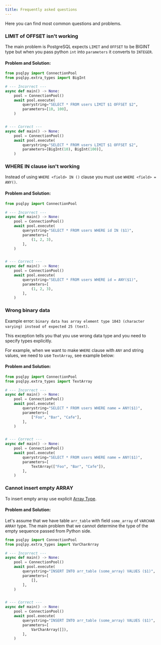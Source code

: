 ```yaml
---
title: Frequently asked questions
---
```


Here you can find most common questions and problems.

### LIMIT of OFFSET isn't working
The main problem is PostgreSQL expects `LIMIT` and `OFFSET` to be BIGINT type but when you pass python `int` into `parameters` it converts to `INTEGER`.

#### Problem and Solution:
```python
from psqlpy import ConnectionPool
from psqlpy.extra_types import BigInt

# --- Incorrect ---
async def main() -> None:
    pool = ConnectionPool()
    await pool.execute(
        querystring="SELECT * FROM users LIMIT $1 OFFSET $2",
        parameters=[10, 100],
    )


# --- Correct ---
async def main() -> None:
    pool = ConnectionPool()
    await pool.execute(
        querystring="SELECT * FROM users LIMIT $1 OFFSET $2",
        parameters=[BigInt(10), BigInt(100)],
    )
```

### WHERE IN clause isn't working
Instead of using `WHERE <field> IN ()` clause you must use `WHERE <field> = ANY()`.

#### Problem and Solution:
```python
from psqlpy import ConnectionPool

# --- Incorrect ---
async def main() -> None:
    pool = ConnectionPool()
    await pool.execute(
        querystring="SELECT * FROM users WHERE id IN ($1)",
        parameters=[
            (1, 2, 3),
        ],
    )


# --- Correct ---
async def main() -> None:
    pool = ConnectionPool()
    await pool.execute(
        querystring="SELECT * FROM users WHERE id = ANY($1)",
        parameters=[
            (1, 2, 3),
        ],
    )
```

### Wrong binary data

Example error: `binary data has array element type 1043 (character varying) instead of expected 25 (text)`.

This exception tells you that you use wrong data type and you need to specify types explicitly.

For example, when we want to make `WHERE` clause with `ANY` and string values, we need to use `TextArray`, see example below:

#### Problem and Solution:
```python
from psqlpy import ConnectionPool
from psqlpy.extra_types import TextArray

# --- Incorrect ---
async def main() -> None:
    pool = ConnectionPool()
    await pool.execute(
        querystring="SELECT * FROM users WHERE name = ANY($1)",
        parameters=[
            ["Foo", "Bar", "Cafe"],
        ],
    )


# --- Correct ---
async def main() -> None:
    pool = ConnectionPool()
    await pool.execute(
        querystring="SELECT * FROM users WHERE name = ANY($1)",
        parameters=[
            TextArray(["Foo", "Bar", "Cafe"]),
        ],
    )
```

### Cannot insert empty ARRAY

To insert empty array use explicit [Array Type](./usage/types/array_types.md).

#### Problem and Solution:
Let's assume that we have table `arr_table` with field `some_array` of `VARCHAR ARRAY` type.
The main problem that we cannot determine the type of the empty sequence passed from Python side.
```python
from psqlpy import ConnectionPool
from psqlpy.extra_types import VarCharArray

# --- Incorrect ---
async def main() -> None:
    pool = ConnectionPool()
    await pool.execute(
        querystring="INSERT INTO arr_table (some_array) VALUES ($1)",
        parameters=[
            [],
        ],
    )


# --- Correct ---
async def main() -> None:
    pool = ConnectionPool()
    await pool.execute(
        querystring="INSERT INTO arr_table (some_array) VALUES ($1)",
        parameters=[
            VarCharArray([]),
        ],
    )
```
